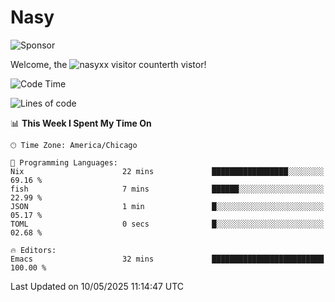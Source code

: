# Nasy

<!--
<p align="center">
<img height="200" src="https://github-readme-stats.vercel.app/api?username=nasyxx&count_private=true&show_icons=true&theme=dracula&include_all_commits=true"/>
<img height="200" src="https://github-readme-stats.vercel.app/api/top-langs/?username=nasyxx&theme=dracula&hide=html,jupyter+notebook&count_private=true&show_icons=true"/>
</p>

  
----------------
-->

![Sponsor](https://img.shields.io/static/v1.svg?label=Sponsor&message=%E2%9D%A4&logo=GitHub&style=flat&color=pink)
 
Welcome, the ![nasyxx visitor counter](https://count.getloli.com/get/@nasyxx?theme=rule34)th vistor!
 
<!--START_SECTION:waka-->
![Code Time](http://img.shields.io/badge/Code%20Time-4%2C748%20hrs%2036%20mins-blue)

![Lines of code](https://img.shields.io/badge/From%20Hello%20World%20I%27ve%20Written-6.3%20million%20lines%20of%20code-blue)

📊 **This Week I Spent My Time On** 

```text
🕑︎ Time Zone: America/Chicago

💬 Programming Languages: 
Nix                      22 mins             █████████████████░░░░░░░░   69.16 % 
fish                     7 mins              ██████░░░░░░░░░░░░░░░░░░░   22.99 % 
JSON                     1 min               █░░░░░░░░░░░░░░░░░░░░░░░░   05.17 % 
TOML                     0 secs              █░░░░░░░░░░░░░░░░░░░░░░░░   02.68 % 

🔥 Editors: 
Emacs                    32 mins             █████████████████████████   100.00 % 
```


 Last Updated on 10/05/2025 11:14:47 UTC
<!--END_SECTION:waka-->

<!-- ![visitors](https://visitor-badge.laobi.icu/badge?page_id=nasyxx.nasyxx) -->
